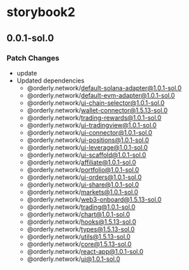 # storybook2

## 0.0.1-sol.0

### Patch Changes

- update
- Updated dependencies
  - @orderly.network/default-solana-adapter@1.0.1-sol.0
  - @orderly.network/default-evm-adapter@1.0.1-sol.0
  - @orderly.network/ui-chain-selector@1.0.1-sol.0
  - @orderly.network/wallet-connector@1.5.13-sol.0
  - @orderly.network/trading-rewards@1.0.1-sol.0
  - @orderly.network/ui-tradingview@1.0.1-sol.0
  - @orderly.network/ui-connector@1.0.1-sol.0
  - @orderly.network/ui-positions@1.0.1-sol.0
  - @orderly.network/ui-leverage@1.0.1-sol.0
  - @orderly.network/ui-scaffold@1.0.1-sol.0
  - @orderly.network/affiliate@1.0.1-sol.0
  - @orderly.network/portfolio@1.0.1-sol.0
  - @orderly.network/ui-orders@1.0.1-sol.0
  - @orderly.network/ui-share@1.0.1-sol.0
  - @orderly.network/markets@1.0.1-sol.0
  - @orderly.network/web3-onboard@1.5.13-sol.0
  - @orderly.network/trading@1.0.1-sol.0
  - @orderly.network/chart@1.0.1-sol.0
  - @orderly.network/hooks@1.5.13-sol.0
  - @orderly.network/types@1.5.13-sol.0
  - @orderly.network/utils@1.5.13-sol.0
  - @orderly.network/core@1.5.13-sol.0
  - @orderly.network/react-app@1.0.1-sol.0
  - @orderly.network/ui@1.0.1-sol.0
